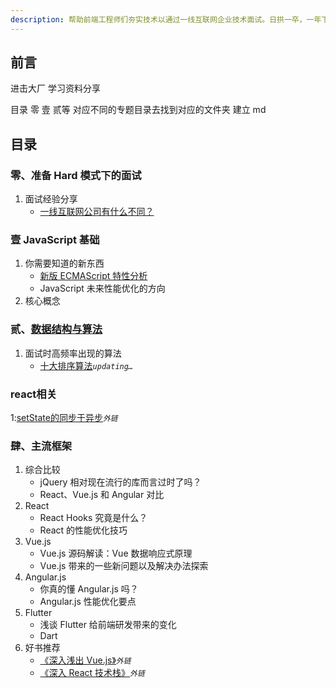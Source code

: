```yaml
---
description: 帮助前端工程师们夯实技术以通过一线互联网企业技术面试。日拱一卒，一年下来你会惊叹自己的进步。
---
```


## 前言

进击大厂 学习资料分享

目录 零 壹 贰等 对应不同的专题目录去找到对应的文件夹 建立 md

## 目录

### 零、准备 Hard 模式下的面试

1. 面试经验分享
   - [一线互联网公司有什么不同？](0/0.1.1.md)

### 壹 JavaScript 基础

1. 你需要知道的新东西
   - [新版 ECMAScript 特性分析](1/1.1.1.md)
   - JavaScript 未来性能优化的方向
2. 核心概念

### 贰、[数据结构与算法](2/2.0.md)

1. 面试时高频率出现的算法
   - [十大排序算法](2/2.1.1.md)_`updating…`_

### react相关

1:[setState的同步于异步](https://juejin.im/post/5e6c35a65188254953721691)_`外链`_

### 肆、主流框架

1. 综合比较
   - jQuery 相对现在流行的库而言过时了吗？
   - React、Vue.js 和 Angular 对比
2. React
   - React Hooks 究竟是什么？
   - React 的性能优化技巧
3. Vue.js
   - Vue.js 源码解读：Vue 数据响应式原理
   - Vue.js 带来的一些新问题以及解决办法探索
4. Angular.js
   - 你真的懂 Angular.js 吗？
   - Angular.js 性能优化要点
5. Flutter
   - 浅谈 Flutter 给前端研发带来的变化
   - Dart
6. 好书推荐
   - [《深入浅出 Vue.js》](https://book.douban.com/subject/32581281/)_`外链`_
   - [《深入 React 技术栈》](https://book.douban.com/subject/26918038/)_`外链`_
